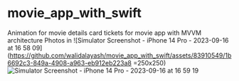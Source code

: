 # movie_app_with_swift
Animation for movie details card tickets for movie app with MVVM architecture
Photos in
![Simulator Screenshot - iPhone 14 Pro - 2023-09-16 at 16 58 09](https://github.com/walidalayash/movie_app_with_swift/assets/83910549/1b6692c3-849a-4908-a963-eb912eb223a8 =250x250)
![Simulator Screenshot - iPhone 14 Pro - 2023-09-16 at 16 59 19](https://github.com/walidalayash/movie_app_with_swift/assets/83910549/7596d66e-9a3d-42f7-8839-a7873d50c4e3)
